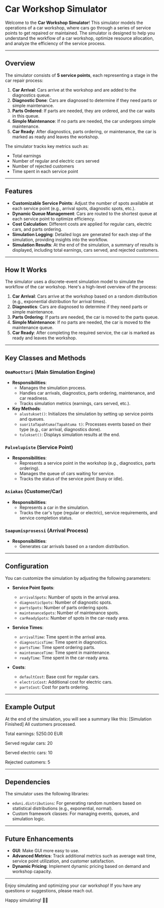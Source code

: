 # Car Workshop Simulator

Welcome to the **Car Workshop Simulator**! This simulator models the operations of a car workshop, where cars go through a series of service points to get repaired or maintained. The simulator is designed to help you understand the workflow of a car workshop, optimize resource allocation, and analyze the efficiency of the service process.

---

## Overview

The simulator consists of **5 service points**, each representing a stage in the car repair process:

1. **Car Arrival**: Cars arrive at the workshop and are added to the diagnostics queue.
2. **Diagnostic Done**: Cars are diagnosed to determine if they need parts or simple maintenance.
3. **Parts Ordered**: If parts are needed, they are ordered, and the car waits in this queue.
4. **Simple Maintenance**: If no parts are needed, the car undergoes simple maintenance.
5. **Car Ready**: After diagnostics, parts ordering, or maintenance, the car is marked as ready and leaves the workshop.

The simulator tracks key metrics such as:
- Total earnings
- Number of regular and electric cars served
- Number of rejected customers
- Time spent in each service point

---

## Features

- **Customizable Service Points**: Adjust the number of spots available at each service point (e.g., arrival spots, diagnostic spots, etc.).
- **Dynamic Queue Management**: Cars are routed to the shortest queue at each service point to optimize efficiency.
- **Cost Calculation**: Different costs are applied for regular cars, electric cars, and parts ordering.
- **Simulation Logging**: Detailed logs are generated for each step of the simulation, providing insights into the workflow.
- **Simulation Results**: At the end of the simulation, a summary of results is displayed, including total earnings, cars served, and rejected customers.

---

## How It Works

The simulator uses a discrete-event simulation model to simulate the workflow of the car workshop. Here's a high-level overview of the process:

1. **Car Arrival**: Cars arrive at the workshop based on a random distribution (e.g., exponential distribution for arrival times).
2. **Diagnostics**: Cars are diagnosed to determine if they need parts or simple maintenance.
3. **Parts Ordering**: If parts are needed, the car is moved to the parts queue.
4. **Simple Maintenance**: If no parts are needed, the car is moved to the maintenance queue.
5. **Car Ready**: After completing the required service, the car is marked as ready and leaves the workshop.

---

## Key Classes and Methods

### `OmaMoottori` (Main Simulation Engine)
- **Responsibilities**:
    - Manages the simulation process.
    - Handles car arrivals, diagnostics, parts ordering, maintenance, and car readiness.
    - Tracks simulation metrics (earnings, cars served, etc.).
- **Key Methods**:
    - `alustukset()`: Initializes the simulation by setting up service points and queues.
    - `suoritaTapahtuma(Tapahtuma t)`: Processes events based on their type (e.g., car arrival, diagnostics done).
    - `tulokset()`: Displays simulation results at the end.

### `Palvelupiste` (Service Point)
- **Responsibilities**:
    - Represents a service point in the workshop (e.g., diagnostics, parts ordering).
    - Manages the queue of cars waiting for service.
    - Tracks the status of the service point (busy or idle).

### `Asiakas` (Customer/Car)
- **Responsibilities**:
    - Represents a car in the simulation.
    - Tracks the car's type (regular or electric), service requirements, and service completion status.

### `Saapumisprosessi` (Arrival Process)
- **Responsibilities**:
    - Generates car arrivals based on a random distribution.

---

## Configuration

You can customize the simulation by adjusting the following parameters:

- **Service Point Spots**:
    - `arrivalSpots`: Number of spots in the arrival area.
    - `diagnosticSpots`: Number of diagnostic spots.
    - `partsSpots`: Number of parts ordering spots.
    - `maintenanceSpots`: Number of maintenance spots.
    - `carReadySpots`: Number of spots in the car-ready area.

- **Service Times**:
    - `arrivalTime`: Time spent in the arrival area.
    - `diagnosticsTime`: Time spent in diagnostics.
    - `partsTime`: Time spent ordering parts.
    - `maintenanceTime`: Time spent in maintenance.
    - `readyTime`: Time spent in the car-ready area.

- **Costs**:
    - `defaultCost`: Base cost for regular cars.
    - `electricCost`: Additional cost for electric cars.
    - `partsCost`: Cost for parts ordering.

---

## Example Output

At the end of the simulation, you will see a summary like this:
[Simulation Finished] All customers processed.

Total earnings: 5250.00 EUR

Served regular cars: 20

Served electric cars: 10

Rejected customers: 5


---

## Dependencies

The simulator uses the following libraries:
- `eduni.distributions`: For generating random numbers based on statistical distributions (e.g., exponential, normal).
- Custom framework classes: For managing events, queues, and simulation logic.

---

## Future Enhancements

- **GUI**: Make GUI more easy to use.
- **Advanced Metrics**: Track additional metrics such as average wait time, service point utilization, and customer satisfaction.
- **Dynamic Pricing**: Implement dynamic pricing based on demand and workshop capacity.

---

Enjoy simulating and optimizing your car workshop! If you have any questions or suggestions, please reach out.

Happy simulating! 🚗🔧